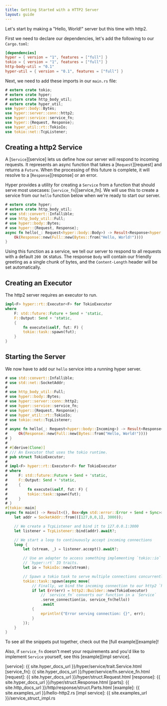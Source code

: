 ```yaml
---
title: Getting Started with a HTTP2 Server
layout: guide
---
```


Let's start by making a "Hello, World!" server but this time with http2.

First we need to declare our dependencies, let's add the following to our `Cargo.toml`:

```toml
[dependencies]
hyper = { version = "1", features = ["full"] }
tokio = { version = "1", features = ["full"] }
http-body-util = "0.1"
hyper-util = { version = "0.1", features = ["full"] }
```

Next, we need to add these imports in our `main.rs` file:

```rust
# extern crate tokio;
# extern crate hyper;
# extern crate http_body_util;
# extern crate hyper_util;
use hyper::body::Bytes;
use hyper::server::conn::http2;
use hyper::service::service_fn;
use hyper::{Request, Response};
use hyper_util::rt::TokioIo;
use tokio::net::TcpListener;
```

## Creating a http2 Service

A [`Service`][service] lets us define how our server will respond to
incoming requests. It represents an async function that takes a
[`Request`][request] and returns a `Future`. When the processing of this future is complete, it will resolve to a [`Response`][response] or an error.

Hyper provides a utility for creating a `Service` from a function that should
serve most usecases: [`service_fn`][service_fn]. We will use this to create
a service from our `hello` function below when we're ready to start our
server.

```rust
# extern crate hyper;
# extern crate http_body_util;
# use std::convert::Infallible;
# use http_body_util::Full;
# use hyper::body::Bytes;
# use hyper::{Request, Response};
async fn hello(_: Request<hyper::body::Body>) -> Result<Response<hyper::body::Body>, hyper::Error> {
    Ok(Response::new(Full::new(Bytes::from("Hello, World!"))))
}
```

Using this function as a service, we tell our server to respond to all requests 
with a default `200 OK` status. The response `Body` will contain our friendly
greeting as a single chunk of bytes, and the `Content-Length` header will be 
set automatically.

## Creating an Executor

The http2 server requires an executor to run.

```rust
impl<F> hyper::rt::Executor<F> for TokioExecutor
where
    F: std::future::Future + Send + 'static,
    F::Output: Send + 'static,
    {
        fn execute(&self, fut: F) {
        tokio::task::spawn(fut);
    }
}
```

## Starting the Server              

We now have to add our `hello` service into a running hyper server.

```rust
# use std::convert::Infallible;
# use std::net::SocketAddr;
# 
# use http_body_util::Full;
# use hyper::body::Bytes;
# use hyper::server::conn::http2;
# use hyper::service::service_fn;
# use hyper::{Request, Response};
# use hyper_util::rt::TokioIo;
# use tokio::net::TcpListener;
# 
# async fn hello(_: Request<hyper::body::Incoming>) -> Result<Response<Full<Bytes>>, Infallible> {
#     Ok(Response::new(Full::new(Bytes::from("Hello, World!"))))
# }
# 
# #[derive(Clone)]
# /// An Executor that uses the tokio runtime.
# pub struct TokioExecutor;
# 
# impl<F> hyper::rt::Executor<F> for TokioExecutor
# where
#     F: std::future::Future + Send + 'static,
#     F::Output: Send + 'static,
#     {
#         fn execute(&self, fut: F) {
#         tokio::task::spawn(fut);
#     }
# }
#[tokio::main]
async fn main() -> Result<(), Box<dyn std::error::Error + Send + Sync>> {
    let addr = SocketAddr::from(([127,0,0,1], 3000));

    // We create a TcpListener and bind it to 127.0.0.1:3000
    let listener = TcpListener::bind(addr).await?;

    // We start a loop to continuously accept incoming connections
    loop {
        let (stream, _) = listener.accept().await?;

        // Use an adapter to access something implementing `tokio::io` traits as if they implement
        // `hyper::rt` IO traits.
        let io = TokioIo::new(stream);

        // Spawn a tokio task to serve multiple connections concurrently
        tokio::task::spawn(async move{
            // Finally, we bind the incoming connection to our http2 `hello` service along with our executor
            if let Err(err) = http2::Builder::new(TokioExecutor)
                // `service_fn` converts our function in a `Service`
                .serve_connection(io, service_fn(hello))
                .await
            {
                eprintln!("Error serving connection: {}", err);
            }
        });
    }
}
```

To see all the snippets put together, check out the [full example][example]!

Also, if `service_fn` doesn't meet your requirements and you'd like to implement 
`Service` yourself, see this [example][impl service].

[service]: {{ site.hyper_docs_url }}/hyper/service/trait.Service.html
[service_fn]: {{ site.hyper_docs_url }}/hyper/service/fn.service_fn.html
[request]: {{ site.hyper_docs_url }}/hyper/struct.Request.html
[response]: {{ site.hyper_docs_url }}/hyper/struct.Response.html
[parts]: {{ site.http_docs_url }}/http/response/struct.Parts.html
[example]: {{ site.examples_url }}/hello-http2.rs
[impl service]: {{ site.examples_url }}/service_struct_impl.rs
